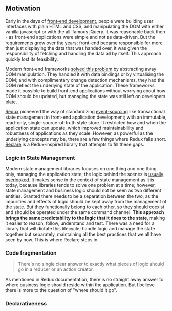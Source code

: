 ## Motivation

Early in the days of [front-end development](https://en.wikipedia.org/wiki/Front-end_web_development), people were building user interfaces with plain HTML and CSS, and manipulating the DOM with either vanilla javascript or with the all-famous jQuery. It was reasonable back then - as front-end applications were simple and not as data-driven. But the requirements grew over the years; front-end became responsible for more than just displaying the data that was handed over, it was given the responsibility of fetching and handling the data all by itself. This approach quickly lost its feasibility.

Modern front-end frameworks [solved this problem](https://medium.com/dailyjs/the-deepest-reason-why-modern-javascript-frameworks-exist-933b86ebc445) by abstracting away DOM manipulation. They handled it with data bindings or by virtualising the DOM; and with complimentary change detection mechanisms, they had the DOM reflect the underlying state of the application. These frameworks made it possible to build front-end applications without worrying about how DOM should be updated, but managing the state was still left on developers plate.

[Redux](https://redux.js.org) pioneered the way of standardizing [event-sourcing](https://martinfowler.com/eaaDev/EventSourcing.html) like transactional state management in front-end application development; with an immutable, read-only, single-source-of-truth style store. It restricted how and when the application state can update, which improved maintainabililty and robustness of applications as they scale. However, as powerful as the underlying concepts may be, there are a few things where Redux falls short. [Reclare](https://github.com/reclarejs/reclare) is a Redux-inspired library that attempts to fill these gaps. 


### Logic in State Management

Modern state management libraries focuses on one thing and one thing only, managing the application state; the logic behind the scenes is [usually overlooked](http://krasimirtsonev.com/blog/article/managing-state-in-javascript-with-state-machines-stent). It makes sense in the context of state management as it is today, because libraries tends to solve one problem at a time; however, state management and business logic should not be seen as two different entities. Granted there needs to be a separation between the two, as the impurities and effects of logic should be kept away from the management of the state. But they functionally belong to each other, so they should coexist and should be operated under the same command channel. **This approach brings the same predictability to the logic that it does to the state**, making it easier to reason, follow, understand and test. There was a need for a library that will dictate this lifecycle; handle logic and manage the state together but separately, maintaining all the best practices that we all have seen by now. This is where Reclare steps in.


### Code fragmentation

> There's no single clear answer to exactly what pieces of logic should go in a reducer or an action creator.

As mentioned in Redux documentation, there is no straight away answer to where business logic should reside within the application. But I believe there is more to the question of "where should it go". 

### Declarativeness